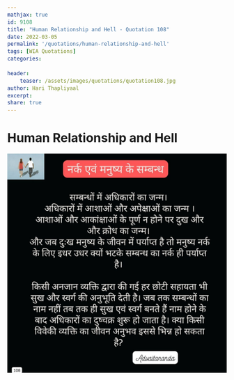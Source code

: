 ```yaml
---
mathjax: true
id: 9108
title: "Human Relationship and Hell - Quotation 108"
date: 2022-03-05
permalink: '/quotations/human-relationship-and-hell'
tags: [WIA Quotations] 
categories: 

header:
    teaser: /assets/images/quotations/quotation108.jpg
author: Hari Thapliyaal 
excerpt:
share: true 
---
```


# Human Relationship and Hell

![Human Relationship and Hell](/assets/images/quotations/quotation108.jpg)
